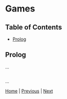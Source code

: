 # Games

## Table of Contents

- [Prolog](#prolog)

## Prolog

...

##

...

[Home](https://github.com/Lupin3000/ESP) | [Previous](./014_sensor_tutorials.md) | [Next]()
